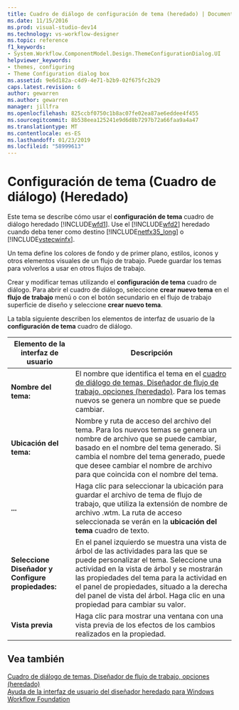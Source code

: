 ```yaml
---
title: Cuadro de diálogo de configuración de tema (heredado) | Documentos de Microsoft
ms.date: 11/15/2016
ms.prod: visual-studio-dev14
ms.technology: vs-workflow-designer
ms.topic: reference
f1_keywords:
- System.Workflow.ComponentModel.Design.ThemeConfigurationDialog.UI
helpviewer_keywords:
- themes, configuring
- Theme Configuration dialog box
ms.assetid: 9e6d182a-c4d9-4e71-b2b9-02f675fc2b29
caps.latest.revision: 6
author: gewarren
ms.author: gewarren
manager: jillfra
ms.openlocfilehash: 825ccbf0750c1b8ac07fe02ea87ae6eddee4f455
ms.sourcegitcommit: 8b538eea125241e9d6d8b7297b72a66faa9a4a47
ms.translationtype: MT
ms.contentlocale: es-ES
ms.lasthandoff: 01/23/2019
ms.locfileid: "58999613"
---
```

# <a name="theme-configuration-dialog-box-legacy"></a>Configuración de tema (Cuadro de diálogo) (Heredado)
Este tema se describe cómo usar el **configuración de tema** cuadro de diálogo heredado [!INCLUDE[wfd1](../includes/wfd1-md.md)]. Use el [!INCLUDE[wfd2](../includes/wfd2-md.md)] heredado cuando deba tener como destino [!INCLUDE[netfx35_long](../includes/netfx35-long-md.md)] o [!INCLUDE[vstecwinfx](../includes/vstecwinfx-md.md)].  
  
 Un tema define los colores de fondo y de primer plano, estilos, iconos y otros elementos visuales de un flujo de trabajo. Puede guardar los temas para volverlos a usar en otros flujos de trabajo.  
  
 Crear y modificar temas utilizando el **configuración de tema** cuadro de diálogo. Para abrir el cuadro de diálogo, seleccione **crear nuevo tema** en el **flujo de trabajo** menú o con el botón secundario en el flujo de trabajo superficie de diseño y seleccione **crear nuevo tema**.  
  
 La tabla siguiente describen los elementos de interfaz de usuario de la **configuración de tema** cuadro de diálogo.  
  
|Elemento de la interfaz de usuario|Descripción|  
|----------------|-----------------|  
|**Nombre del tema:**|El nombre que identifica el tema en el [cuadro de diálogo de temas, Diseñador de flujo de trabajo, opciones (heredado)](../workflow-designer/themes-workflow-designer-options-dialog-box-legacy.md). Para los temas nuevos se genera un nombre que se puede cambiar.|  
|**Ubicación del tema:**|Nombre y ruta de acceso del archivo del tema. Para los nuevos temas se genera un nombre de archivo que se puede cambiar, basado en el nombre del tema generado. Si cambia el nombre del tema generado, puede que desee cambiar el nombre de archivo para que coincida con el nombre del tema.|  
|**...**|Haga clic para seleccionar la ubicación para guardar el archivo de tema de flujo de trabajo, que utiliza la extensión de nombre de archivo .wtm. La ruta de acceso seleccionada se verán en la **ubicación del tema** cuadro de texto.|  
|**Seleccione Diseñador y Configure propiedades:**|En el panel izquierdo se muestra una vista de árbol de las actividades para las que se puede personalizar el tema. Seleccione una actividad en la vista de árbol y se mostrarán las propiedades del tema para la actividad en el panel de propiedades, situado a la derecha del panel de vista del árbol. Haga clic en una propiedad para cambiar su valor.|  
|**Vista previa**|Haga clic para mostrar una ventana con una vista previa de los efectos de los cambios realizados en la propiedad.|  
  
## <a name="see-also"></a>Vea también  
 [Cuadro de diálogo de temas, Diseñador de flujo de trabajo, opciones (heredado)](../workflow-designer/themes-workflow-designer-options-dialog-box-legacy.md)   
 [Ayuda de la interfaz de usuario del diseñador heredado para Windows Workflow Foundation](../workflow-designer/legacy-designer-for-windows-workflow-foundation-ui-help.md)